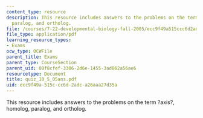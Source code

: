 ```yaml
---
content_type: resource
description: This resource includes answers to the problems on the term ?axis?, homolog,
  paralog, and ortholog.
file: /courses/7-22-developmental-biology-fall-2005/ecc9f49a515ccc6d2adca26aaa27d35a_quiz_10_5_05ans.pdf
file_type: application/pdf
learning_resource_types:
- Exams
ocw_type: OCWFile
parent_title: Exams
parent_type: CourseSection
parent_uid: 00f8cfef-3306-2d6e-1455-3ad862a56ae6
resourcetype: Document
title: quiz_10_5_05ans.pdf
uid: ecc9f49a-515c-cc6d-2adc-a26aaa27d35a
---
```

This resource includes answers to the problems on the term ?axis?, homolog, paralog, and ortholog.

